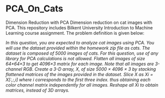 # PCA_On_Cats
Dimension Reduction with PCA
Dimension reduction on cat images with PCA. This repository includes Bilkent University Introduction to Machine Learning course assignment. The problem definition is given below:

*In this question, you are expected to analyze cat images using PCA. You will use the dataset provided within the homework zip file as cats. The dataset is composed of 5000 images of cats. For this question, use of any library for PCA calculations is not allowed.
Flatten all images of size 64×64×3 to get 4096×3 matrix for each image. Note that all images are 3-channel RGB. Create a 3-D array, X, of size 5000 × 4096 × 3 by stacking flattened matrices of the images provided in the dataset. Slice X as Xi = X[:,:,i] where i corresponds to the first three index. thus obtaining each color channel matrix independently for all images. Reshape all Xi to obtain matrices, instead of 3D arrays.*
